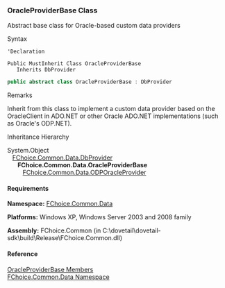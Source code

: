 ﻿### OracleProviderBase Class

Abstract base class for Oracle-based custom data providers

Syntax

```vbnet
'Declaration

Public MustInherit Class OracleProviderBase 
   Inherits DbProvider
```

```csharp
public abstract class OracleProviderBase : DbProvider
```

Remarks

Inherit from this class to implement a custom data provider based on the OracleClient in ADO.NET or other Oracle ADO.NET implementations (such as Oracle's ODP.NET).

Inheritance Hierarchy

System.Object  
   [FChoice.Common.Data.DbProvider](FChoice.Common~FChoice.Common.Data.DbProvider.md)  
      **FChoice.Common.Data.OracleProviderBase**  
         [FChoice.Common.Data.ODPOracleProvider](FChoice.Common~FChoice.Common.Data.ODPOracleProvider.md)  

#### Requirements

**Namespace:** [FChoice.Common.Data](FChoice.Common~FChoice.Common.Data_namespace.md)

**Platforms:** Windows XP, Windows Server 2003 and 2008 family

**Assembly:** FChoice.Common (in C:\\dovetail\\dovetail-sdk\\build\\Release\\FChoice.Common.dll)

#### Reference

[OracleProviderBase Members](FChoice.Common~FChoice.Common.Data.OracleProviderBase_members.md)  
[FChoice.Common.Data Namespace](FChoice.Common~FChoice.Common.Data_namespace.md)